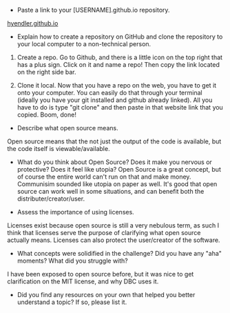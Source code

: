 - Paste a link to your [USERNAME].github.io repository.

[hyendler.github.io](https://hyendler.github.io)

- Explain how to create a repository on GitHub and clone the repository to your local computer to a non-technical person.

1.  Create a repo.  Go to Github, and there is a little icon on the top right that has a plus sign.  Click on it and name a repo!  Then copy the link located on the right side bar.

2.  Clone it local.  Now that you have a repo on the web, you have to get it onto your computer.  You can easily do that through your terminal (ideally you have your git installed and github already linked).  All you have to do is type "git clone" and then paste in that website link that you copied.  Boom, done!

- Describe what open source means.

Open source means that the not just the output of the code is available, but the code itself is viewable/available.

- What do you think about Open Source? Does it make you nervous or protective? Does it feel like utopia?
Open Source is a great concept, but of course the entire world can't run on that and make money.  Communisim sounded like utopia on paper as well.  It's good that open source can work well in some situations, and can benefit both the distributer/creator/user.

- Assess the importance of using licenses.

Licenses exist because open source is still a very nebulous term, as such I think that licenses serve the purpose of clarifying what open source actually means. Licenses can also protect the user/creator of the software.

- What concepts were solidified in the challenge? Did you have any "aha" moments? What did you struggle with?

I have been exposed to open source before, but it was nice to get clarification on the MIT license, and why DBC uses it.

- Did you find any resources on your own that helped you better understand a topic? If so, please list it.